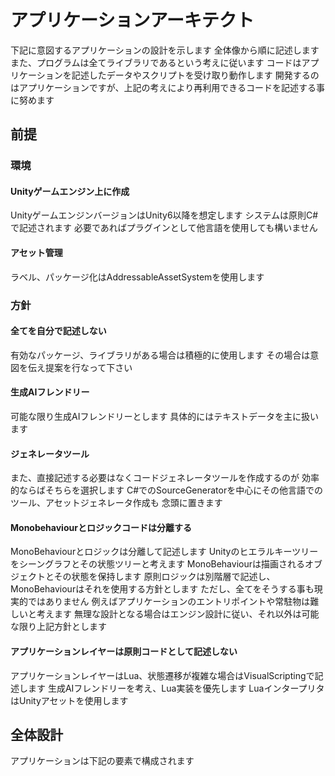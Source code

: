 
# アプリケーションアーキテクト

下記に意図するアプリケーションの設計を示します
全体像から順に記述します
また、プログラムは全てライブラリであるという考えに従います
コードはアプリケーションを記述したデータやスクリプトを受け取り動作します
開発するのはアプリケーションですが、上記の考えにより再利用できるコードを記述する事に努めます

## 前提

### 環境

#### Unityゲームエンジン上に作成

UnityゲームエンジンバージョンはUnity6以降を想定します
システムは原則C#で記述されます
必要であればプラグインとして他言語を使用しても構いません

#### アセット管理

ラベル、パッケージ化はAddressableAssetSystemを使用します

### 方針

#### 全てを自分で記述しない

有効なパッケージ、ライブラリがある場合は積極的に使用します
その場合は意図を伝え提案を行なって下さい

#### 生成AIフレンドリー

可能な限り生成AIフレンドリーとします
具体的にはテキストデータを主に扱います

#### ジェネレータツール

また、直接記述する必要はなくコードジェネレータツールを作成するのが
効率的ならばそちらを選択します
C#でのSourceGeneratorを中心にその他言語でのツール、アセットジェネレータ作成も
念頭に置きます

#### Monobehaviourとロジックコードは分離する

MonoBehaviourとロジックは分離して記述します
Unityのヒエラルキーツリーをシーングラフとその状態ツリーと考えます
MonoBehaviourは描画されるオブジェクトとその状態を保持します
原則ロジックは別階層で記述し、MonoBehaviourはそれを使用する方針とします
ただし、全てをそうする事も現実的ではありません
例えばアプリケーションのエントリポイントや常駐物は難しいと考えます
無理な設計となる場合はエンジン設計に従い、それ以外は可能な限り上記方針とします

#### アプリケーションレイヤーは原則コードとして記述しない

アプリケーションレイヤーはLua、状態遷移が複雑な場合はVisualScriptingで記述します
生成AIフレンドリーを考え、Lua実装を優先します
LuaインタープリタはUnityアセットを使用します

## 全体設計

アプリケーションは下記の要素で構成されます

###
